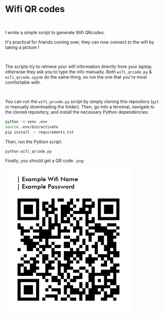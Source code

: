 <h1>Wifi QR codes</h1>

<br/>

I wrote a simple script to generate Wifi QRcodes. 

It's practical for friends coming over, they can now connect to the wifi by taking a picture !

<br/>

The scripts try to retrieve your wifi information directly from your laptop, otherwise they ask you to type the info manually. Both `wifi_qrcode.py` & `wifi_qrcode.ipynb` do the same thing, so run the one that you're most comfortable with. 

<br/>

You can run the `wifi_qrcode.py` script by simply cloning this repository (`git` or manually downloading the folder). Then, go into a terminal, navigate to the cloned repository, and install the necessary Python dependencies:

```sh
python -m venv .env
source .env/bin/activate
pip install -r requirements.txt
```

Then, run the Python script:

```sh
python wifi_qrcode.py
```

Finally, you should get a QR code `.png`:

![Wifi QRcode Example](https://github.com/paulcourty/Wifi_QRcode_generator/blob/main/Wifi%20Example.png)